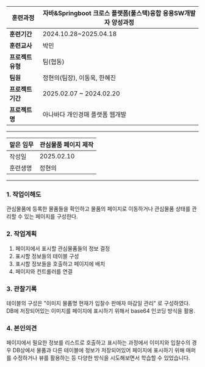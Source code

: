 
| **훈련과정**    | 자바&Springboot 크로스 플랫폼(풀스택)융합 응용SW개발자 양성과정 |
| ----------- | ----------------------------------------- |
| **훈련기간**    | 2024.10.28~2025.04.18                     |
| **훈련교사**    | 박민                                        |
| **프로젝트 유형** | 팀(협동)                                     |
| **팀원**      | 정현의(팀장), 이동욱, 한혜진                         |
| **프로젝트 기간** | 2025.02.07 ~ 2024.02.20                   |
| **프로젝트명**   | 아나바다 개인경매 플랫폼 웹개발                         |

---

| 맡은 임무 | 관심물품 페이지 제작 |
| ----- | ----------- |
| 작성일   | 2025.02.10  |
| 훈련생명  | 정현의         |

---

### 1. 작업이해도

관심물품에 등록한 물품들을 확인하고 물품의 페이지로 이동하거나 관심물품 상태를 관리할 수 있는 페이지를 구성한다.

### 2. 작업계획

1. 페이지에서 표시할 관심물품들의 정보 결정
2. 표시할 정보들의 테이블 구성
3. 표시할 정보들을 호출하고 페이지에 배치
4. 페이지와 컨트롤러를 연결
### 3. 관찰기록

테이블의 구성은 "이미지 물품명 현재가 입찰수 판매자 마감일 관리" 로 구성하였다.
DB에 저장되어있는 이미지를 페이지에 표시하기 위해서 base64 인코딩 방식을 활용.

### 4. 본인의견

페이지에서 필요한 정보를 리스트로 호출하고 표시하는 과정에서 이미지와 입찰수의 경우 DB상에서 물품과 다른 테이블에 정보가 저장되어있어 페이지에 표시하기 위해 매퍼를 수정하거나 뷰를 활용하는 등 다양한 방식을 시도해보면서 학습할 수 있었습니다.
